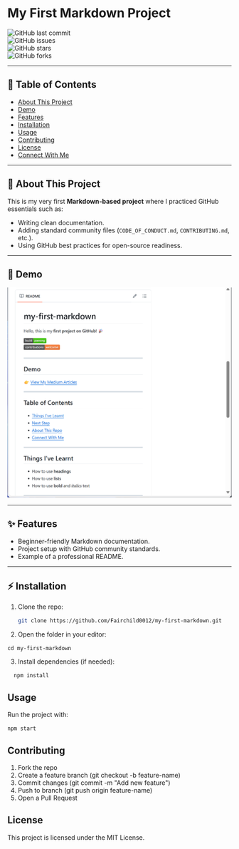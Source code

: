 # My First Markdown Project  

![GitHub last commit](https://img.shields.io/github/last-commit/Fairchild0012/my-first-markdown)  
![GitHub issues](https://img.shields.io/github/issues/Fairchild0012/my-first-markdown)  
![GitHub stars](https://img.shields.io/github/stars/Fairchild0012/my-first-markdown)  
![GitHub forks](https://img.shields.io/github/forks/Fairchild0012/my-first-markdown)  

---

## 📖 Table of Contents  
- [About This Project](#about-this-project)  
- [Demo](#demo)  
- [Features](#features)  
- [Installation](#installation)  
- [Usage](#usage)  
- [Contributing](#contributing)  
- [License](#license)  
- [Connect With Me](#connect-with-me)  

---

## 📌 About This Project  
This is my very first **Markdown-based project** where I practiced GitHub essentials such as:  
- Writing clean documentation.  
- Adding standard community files (`CODE_OF_CONDUCT.md`, `CONTRIBUTING.md`, etc.).  
- Using GitHub best practices for open-source readiness.  

---

## 🎥 Demo  
![Demo Screenshot](https://raw.githubusercontent.com/Fairchild0012/my-first-markdown/main/Screenshot%20for%20README.png)  

---

## ✨ Features  
- Beginner-friendly Markdown documentation.  
- Project setup with GitHub community standards.  
- Example of a professional README.  

---

## ⚡ Installation  
1. Clone the repo:  
   ```bash
   git clone https://github.com/Fairchild0012/my-first-markdown.git
2. Open the folder in your editor:
```
cd my-first-markdown
```

3. Install dependencies (if needed):

```
  npm install
```

   ## Usage
   Run the project with:
   ```
npm start
```


## Contributing
1. Fork the repo
2. Create a feature branch (git checkout -b feature-name)
3. Commit changes (git commit -m "Add new feature")
4. Push to branch (git push origin feature-name)
5. Open a Pull Request

## License
This project is licensed under the MIT License.
